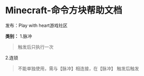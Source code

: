 # Minecraft-命令方块帮助文档
发布：Play with heart游戏社区

**类别：**
1.脉冲
> 触发后只执行一次

2.连锁
> 不能单独使用，需与【脉冲】相连接，在【脉冲】 
  触发后触发
